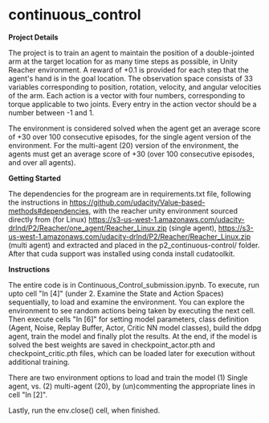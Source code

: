 # continuous_control

**Project Details**

The project is to train an agent to maintain the position of a double-jointed arm at the target location for as many time steps as possible, in Unity Reacher environment. A reward of +0.1 is provided for each step that the agent's hand is in the goal location. The observation space consists of 33 variables corresponding to position, rotation, velocity, and angular velocities of the arm. Each action is a vector with four numbers, corresponding to torque applicable to two joints. Every entry in the action vector should be a number between -1 and 1.

The environment is considered solved when the agent get an average score of +30 over 100 consecutive episodes, for the single agent version of the environment. For the multi-agent (20) version of the environment, the agents must get an average score of +30 (over 100 consecutive episodes, and over all agents).

**Getting Started**

The dependencies for the progream are in requirements.txt file, following the instructions in https://github.com/udacity/Value-based-methods#dependencies, with the reacher unity environment sourced directly from (for Linux) https://s3-us-west-1.amazonaws.com/udacity-drlnd/P2/Reacher/one_agent/Reacher_Linux.zip (single agent), https://s3-us-west-1.amazonaws.com/udacity-drlnd/P2/Reacher/Reacher_Linux.zip (multi agent) and extracted and placed in the p2_continuous-control/ folder. After that cuda support was installed using conda install cudatoolkit.

**Instructions**

The entire code is in Continuous_Control_submission.ipynb. To execute, run upto cell "In [4]" (under 2. Examine the State and Action Spaces) sequentially, to load and examine the environment. You can explore the environment to see random actions being taken by executing the next cell. Then execute cells "In [6]" for setting model parameters, class definition (Agent, Noise, Replay Buffer, Actor, Critic NN model classes), build the ddpg agent, train the model and finally plot the results. At the end, if the model is solved the best weights are saved in checkpoint_actor.pth and checkpoint_critic.pth files, which can be loaded later for execution without additional training.

There are two environment options to load and train the model (1) Single agent, vs. (2) multi-agent (20), by (un)commenting the appropriate lines in cell "In [2]".

Lastly, run the env.close() cell, when finished.
